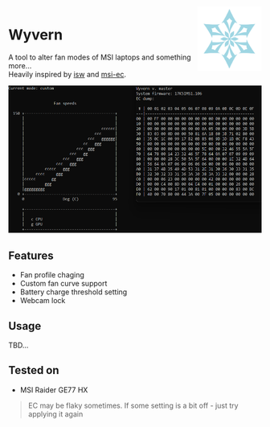 <img src="cryo.svg" align="right" width="128" height="128">

# Wyvern
A tool to alter fan modes of MSI laptops and something more...  
Heavily inspired by [isw](https://github.com/YoyPa/isw) and [msi-ec](https://github.com/BeardOverflow/msi-ec).

![Wyvern UI](ui.png)

## Features
 - Fan profile chaging
 - Custom fan curve support
 - Battery charge threshold setting
 - Webcam lock

## Usage
TBD...

## Tested on
 - MSI Raider GE77 HX
> EC may be flaky sometimes. If some setting is a bit off - just try applying it again